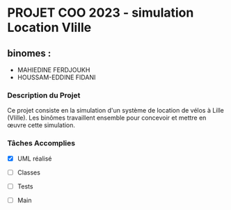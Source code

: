 # PROJET COO 2023 - simulation Location Vlille


## binomes : 
 - MAHIEDINE FERDJOUKH
 - HOUSSAM-EDDINE FIDANI


### Description du Projet
Ce projet consiste en la simulation d'un système de location de vélos à Lille (Vlille). Les binômes travaillent ensemble pour concevoir et mettre en œuvre cette simulation.


 ### Tâches Accomplies

 - [x] UML réalisé
 - [ ] Classes 
 - [ ] Tests 
 - [ ] Main



  

 

